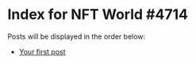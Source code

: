 # Index for NFT World #4714
Posts will be displayed in the order below:

- [Your first post](./001-first.md)

